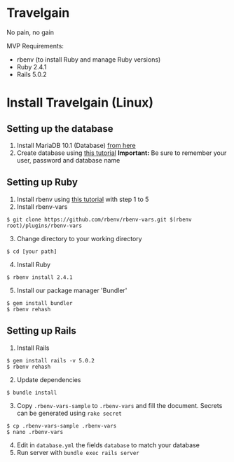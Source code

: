 # Travelgain
No pain, no gain

MVP Requirements:
- rbenv (to install Ruby and manage Ruby versions)
- Ruby 2.4.1
- Rails 5.0.2

# Install Travelgain (Linux)

## Setting up the database
1) Install MariaDB 10.1 (Database) [from here](https://downloads.mariadb.org/mariadb/repositories/)
2) Create database using [this tutorial](https://www.digitalocean.com/community/tutorials/how-to-create-and-manage-databases-in-mysql-and-mariadb-on-a-cloud-server)
**Important:** Be sure to remember your user, password and database name

## Setting up Ruby
1) Install rbenv using [this tutorial](https://github.com/rbenv/rbenv#basic-github-checkout) with step 1 to 5
2) Install rbenv-vars
  ```
  $ git clone https://github.com/rbenv/rbenv-vars.git $(rbenv root)/plugins/rbenv-vars
  ```
3) Change directory to your working directory
  ```
  $ cd [your path]
  ```
4) Install Ruby
  ```
  $ rbenv install 2.4.1
  ```
5) Install our package manager 'Bundler'
  ```
  $ gem install bundler
  $ rbenv rehash
  ```
  
## Setting up Rails
1) Install Rails
  ```
  $ gem install rails -v 5.0.2
  $ rbenv rehash
  ```
2) Update dependencies
  ```
  $ bundle install
  ```
3) Copy `.rbenv-vars-sample` to `.rbenv-vars` and fill the document. Secrets can be generated using `rake secret`
  ```
  $ cp .rbenv-vars-sample .rbenv-vars
  $ nano .rbenv-vars
  ```
4) Edit in `database.yml` the fields `database` to match your database
5) Run server with `bundle exec rails server`
